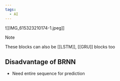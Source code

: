 ```yaml
---
tags:
  - AI
---
```




![[IMG_615323210174-1.jpeg]]

>[!note]
>These blocks can also be [[LSTM]], [[GRU]] blocks too


## Disadvantage of BRNN
- Need entire sequence for prediction

